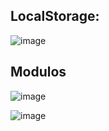 ## LocalStorage:
![image](https://github.com/user-attachments/assets/a7054911-31da-41be-9ced-35f4702289be)
## Modulos
![image](https://github.com/user-attachments/assets/0475d62e-832f-4170-b918-3e1572c35286)

![image](https://github.com/user-attachments/assets/9f0810ab-aebb-48ef-92c6-09f004abd962)
